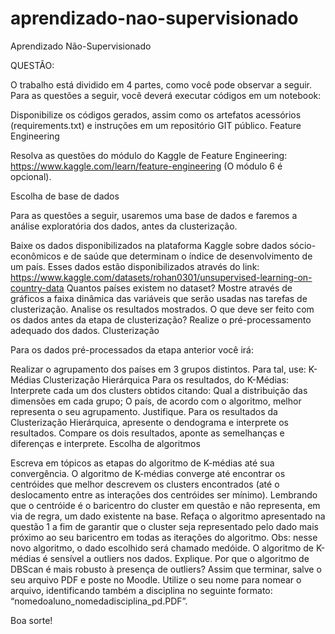 # aprendizado-nao-supervisionado
Aprendizado Não-Supervisionado

QUESTÃO:

O trabalho está dividido em 4 partes, como você pode observar a seguir. Para as questões a seguir, você deverá executar códigos em um notebook:

Disponibilize os códigos gerados, assim como os artefatos acessórios (requirements.txt) e instruções em um repositório GIT público.
Feature Engineering

Resolva as questões do módulo do Kaggle de Feature Engineering: https://www.kaggle.com/learn/feature-engineering (O módulo 6 é opcional).

Escolha de base de dados

Para as questões a seguir, usaremos uma base de dados e faremos a análise exploratória dos dados, antes da clusterização.

Baixe os dados disponibilizados na plataforma Kaggle sobre dados sócio-econômicos e de saúde que determinam o índice de desenvolvimento de um país. Esses dados estão disponibilizados através do link: https://www.kaggle.com/datasets/rohan0301/unsupervised-learning-on-country-data
Quantos países existem no dataset?
Mostre através de gráficos a faixa dinâmica das variáveis que serão usadas nas tarefas de clusterização. Analise os resultados mostrados. O que deve ser feito com os dados antes da etapa de clusterização?
Realize o pré-processamento adequado dos dados.
Clusterização

Para os dados pré-processados da etapa anterior você irá:

Realizar o agrupamento dos países em 3 grupos distintos. Para tal, use:
K-Médias
Clusterização Hierárquica
Para os resultados, do K-Médias:
Interprete cada um dos clusters obtidos citando:
Qual a distribuição das dimensões em cada grupo;
O país, de acordo com o algoritmo, melhor representa o seu agrupamento. Justifique.
Para os resultados da Clusterização Hierárquica, apresente o dendograma e interprete os resultados.
Compare os dois resultados, aponte as semelhanças e diferenças e interprete.
Escolha de algoritmos

Escreva em tópicos as etapas do algoritmo de K-médias até sua convergência.
O algoritmo de K-médias converge até encontrar os centróides que melhor descrevem os clusters encontrados (até o deslocamento entre as interações dos centróides ser mínimo). Lembrando que o centróide é o baricentro do cluster em questão e não representa, em via de regra, um dado existente na base. Refaça o algoritmo apresentado na questão 1 a fim de garantir que o cluster seja representado pelo dado mais próximo ao seu baricentro em todas as iterações do algoritmo.
Obs: nesse novo algoritmo, o dado escolhido será chamado medóide.
 O algoritmo de K-médias é sensível a outliers nos dados. Explique.
Por que o algoritmo de DBScan é mais robusto à presença de outliers?
Assim que terminar, salve o seu arquivo PDF e poste no Moodle. Utilize o seu nome para nomear o arquivo, identificando também a disciplina no seguinte formato: “nomedoaluno_nomedadisciplina_pd.PDF”.

Boa sorte! 

 
